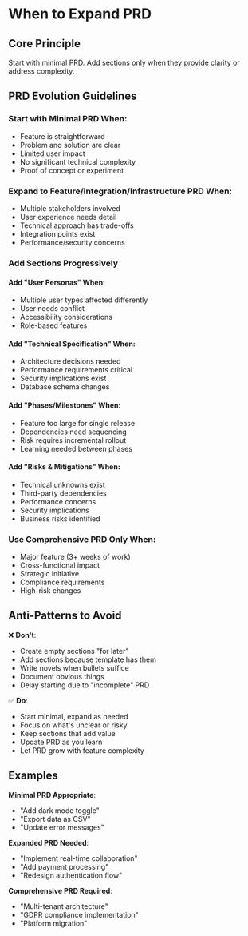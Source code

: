 # When to Expand PRD

## Core Principle
Start with minimal PRD. Add sections only when they provide clarity or address complexity.

## PRD Evolution Guidelines

### Start with Minimal PRD When:
- Feature is straightforward
- Problem and solution are clear
- Limited user impact
- No significant technical complexity
- Proof of concept or experiment

### Expand to Feature/Integration/Infrastructure PRD When:
- Multiple stakeholders involved
- User experience needs detail
- Technical approach has trade-offs
- Integration points exist
- Performance/security concerns

### Add Sections Progressively

#### Add "User Personas" When:
- Multiple user types affected differently
- User needs conflict
- Accessibility considerations
- Role-based features

#### Add "Technical Specification" When:
- Architecture decisions needed
- Performance requirements critical
- Security implications exist
- Database schema changes

#### Add "Phases/Milestones" When:
- Feature too large for single release
- Dependencies need sequencing
- Risk requires incremental rollout
- Learning needed between phases

#### Add "Risks & Mitigations" When:
- Technical unknowns exist
- Third-party dependencies
- Performance concerns
- Security implications
- Business risks identified

### Use Comprehensive PRD Only When:
- Major feature (3+ weeks of work)
- Cross-functional impact
- Strategic initiative
- Compliance requirements
- High-risk changes

## Anti-Patterns to Avoid

❌ **Don't**:
- Create empty sections "for later"
- Add sections because template has them
- Write novels when bullets suffice
- Document obvious things
- Delay starting due to "incomplete" PRD

✅ **Do**:
- Start minimal, expand as needed
- Focus on what's unclear or risky
- Keep sections that add value
- Update PRD as you learn
- Let PRD grow with feature complexity

## Examples

**Minimal PRD Appropriate**:
- "Add dark mode toggle"
- "Export data as CSV"
- "Update error messages"

**Expanded PRD Needed**:
- "Implement real-time collaboration"
- "Add payment processing"
- "Redesign authentication flow"

**Comprehensive PRD Required**:
- "Multi-tenant architecture"
- "GDPR compliance implementation"
- "Platform migration"
